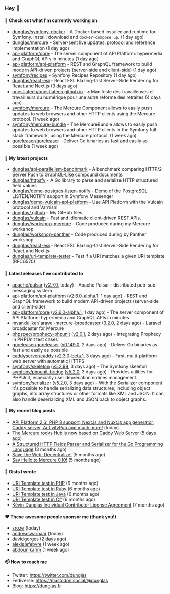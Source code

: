 ### Hey 👋

#### 👷 Check out what I'm currently working on

- [dunglas/symfony-docker](https://github.com/dunglas/symfony-docker) - A Docker-based installer and runtime for Symfony. Install: download and `docker-compose up`. (1 day ago)
- [dunglas/mercure](https://github.com/dunglas/mercure) - Server-sent live updates: protocol and reference implementation (1 day ago)
- [api-platform/core](https://github.com/api-platform/core) - The server component of API Platform: hypermedia and GraphQL APIs in minutes (1 day ago)
- [api-platform/api-platform](https://github.com/api-platform/api-platform) - REST and GraphQL framework to build modern API-driven projects (server-side and client-side) (1 day ago)
- [symfony/recipes](https://github.com/symfony/recipes) - Symfony Recipes Repository (1 day ago)
- [dunglas/react-esi](https://github.com/dunglas/react-esi) - React ESI: Blazing-fast Server-Side Rendering for React and Next.js (3 days ago)
- [onestlatech/onestlatech.github.io](https://github.com/onestlatech/onestlatech.github.io) - ✊ Manifeste des travailleuses et travailleurs du numérique pour une autre réforme des retraites (4 days ago)
- [symfony/mercure](https://github.com/symfony/mercure) - The Mercure Component allows to easily push updates to web browsers and other HTTP clients using the Mercure protocol. (1 week ago)
- [symfony/mercure-bundle](https://github.com/symfony/mercure-bundle) - The MercureBundle allows to easily push updates to web browsers and other HTTP clients in the Symfony full-stack framework, using the Mercure protocol. (1 week ago)
- [goreleaser/goreleaser](https://github.com/goreleaser/goreleaser) - Deliver Go binaries as fast and easily as possible (1 week ago)

#### 🌱 My latest projects

- [dunglas/api-parallelism-benchmark](https://github.com/dunglas/api-parallelism-benchmark) - A benchmark comparing HTTP/2 Server Push to GraphQL-Like compound documents
- [dunglas/httpsfv](https://github.com/dunglas/httpsfv) - A Go library to parse and serialize HTTP structured field values
- [dunglas/demo-postgres-listen-notify](https://github.com/dunglas/demo-postgres-listen-notify) - Demo of the PostgreSQL LISTEN/NOTIFY support in Symfony Messenger
- [dunglas/demo-vulcain-api-platform](https://github.com/dunglas/demo-vulcain-api-platform) - Use API Platform with the Vulcain protocol and Varnish!
- [dunglas/.github](https://github.com/dunglas/.github) - My GitHub files
- [dunglas/vulcain](https://github.com/dunglas/vulcain) - Fast and idiomatic client-driven REST APIs.
- [dunglas/workshop-mercure](https://github.com/dunglas/workshop-mercure) - Code produced during my Mercure workshop
- [dunglas/workshop-panther](https://github.com/dunglas/workshop-panther) - Code produced during by Panther workshop
- [dunglas/react-esi](https://github.com/dunglas/react-esi) - React ESI: Blazing-fast Server-Side Rendering for React and Next.js
- [dunglas/uri-template-tester](https://github.com/dunglas/uri-template-tester) - Test if a URI matches a given URI template (RFC6570)

#### 🔭 Latest releases I've contributed to

- [apache/pulsar](https://github.com/apache/pulsar) ([v2.7.0](https://github.com/apache/pulsar/releases/tag/v2.7.0), today) - Apache Pulsar - distributed pub-sub messaging system
- [api-platform/api-platform](https://github.com/api-platform/api-platform) ([v2.6.0-alpha.1](https://github.com/api-platform/api-platform/releases/tag/v2.6.0-alpha.1), 1 day ago) - REST and GraphQL framework to build modern API-driven projects (server-side and client-side)
- [api-platform/core](https://github.com/api-platform/core) ([v2.6.0-alpha.1](https://github.com/api-platform/core/releases/tag/v2.6.0-alpha.1), 1 day ago) - The server component of API Platform: hypermedia and GraphQL APIs in minutes
- [mvanduijker/laravel-mercure-broadcaster](https://github.com/mvanduijker/laravel-mercure-broadcaster) ([3.2.0](https://github.com/mvanduijker/laravel-mercure-broadcaster/releases/tag/3.2.0), 2 days ago) - Laravel broadcaster for Mercure
- [phpspec/prophecy-phpunit](https://github.com/phpspec/prophecy-phpunit) ([v2.0.1](https://github.com/phpspec/prophecy-phpunit/releases/tag/v2.0.1), 2 days ago) - Integrating Prophecy in PHPUnit test cases
- [goreleaser/goreleaser](https://github.com/goreleaser/goreleaser) ([v0.149.0](https://github.com/goreleaser/goreleaser/releases/tag/v0.149.0), 2 days ago) - Deliver Go binaries as fast and easily as possible
- [caddyserver/caddy](https://github.com/caddyserver/caddy) ([v2.3.0-beta.1](https://github.com/caddyserver/caddy/releases/tag/v2.3.0-beta.1), 3 days ago) - Fast, multi-platform web server with automatic HTTPS
- [symfony/skeleton](https://github.com/symfony/skeleton) ([v5.2.99](https://github.com/symfony/skeleton/releases/tag/v5.2.99), 3 days ago) - The Symfony skeleton
- [symfony/phpunit-bridge](https://github.com/symfony/phpunit-bridge) ([v5.2.0](https://github.com/symfony/phpunit-bridge/releases/tag/v5.2.0), 3 days ago) - Provides utilities for PHPUnit, especially user deprecation notices management.
- [symfony/serializer](https://github.com/symfony/serializer) ([v5.2.0](https://github.com/symfony/serializer/releases/tag/v5.2.0), 3 days ago) - With the Serializer component it&#39;s possible to handle serializing data structures, including object graphs, into array structures or other formats like XML and JSON. It can also handle deserializing XML and JSON back to object graphs.

#### 📜 My recent blog posts

- [API Platform 2.6: PHP 8 support, Next.js and Nuxt.js app generator, Caddy server, ActivityPub and much more!](http://feedproxy.google.com/~r/dunglas/~3/X1dkcrZS-qU/) (today)
- [The Mercure.rocks Hub is now based on Caddy Web Server](http://feedproxy.google.com/~r/dunglas/~3/MjBonxZ_8uQ/) (5 days ago)
- [A Structured HTTP Fields Parser and Serializer for the Go Programming Language](http://feedproxy.google.com/~r/dunglas/~3/ZbYscZI8Qx8/) (3 months ago)
- [Save the Web: Decentralize!](http://feedproxy.google.com/~r/dunglas/~3/sqGQq6DaW2s/) (5 months ago)
- [Say Hello to Mercure 0.10!](http://feedproxy.google.com/~r/dunglas/~3/fUSKFfOlt0c/) (5 months ago)

#### 📓 Gists I wrote

- [URI Template test in PHP](https://gist.github.com/5b10b586427cf66e78a968f82f80691a) (6 months ago)
- [URI Template test in Ruby](https://gist.github.com/ec793690f66167cb849c02284ecf748d) (6 months ago)
- [URI Template test in Java](https://gist.github.com/788b70312231d24e46d7632c634784f5) (6 months ago)
- [URI Template test in C#](https://gist.github.com/ab8bb780387e6bad2f905dea60bd68d8) (6 months ago)
- [Kévin Dunglas Individual Contributor License Agreement](https://gist.github.com/d37f9afb3f95d5aa69df4b572868b3f9) (7 months ago)

#### ❤️ These awesome people sponsor me (thank you!)

- [sroze](https://github.com/sroze) (today)
- [andreaswarnaar](https://github.com/andreaswarnaar) (today)
- [davidgorges](https://github.com/davidgorges) (2 days ago)
- [alexislefebvre](https://github.com/alexislefebvre) (1 week ago)
- [abdounikarim](https://github.com/abdounikarim) (1 week ago)

#### 📫 How to reach me

- Twitter: https://twitter.com/dunglas
- Fediverse: https://mastodon.social/@dunglas
- Blog: https://dunglas.fr
